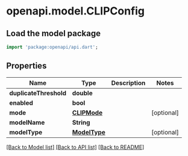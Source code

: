 # openapi.model.CLIPConfig

## Load the model package
```dart
import 'package:openapi/api.dart';
```

## Properties
Name | Type | Description | Notes
------------ | ------------- | ------------- | -------------
**duplicateThreshold** | **double** |  | 
**enabled** | **bool** |  | 
**mode** | [**CLIPMode**](CLIPMode.md) |  | [optional] 
**modelName** | **String** |  | 
**modelType** | [**ModelType**](ModelType.md) |  | [optional] 

[[Back to Model list]](../README.md#documentation-for-models) [[Back to API list]](../README.md#documentation-for-api-endpoints) [[Back to README]](../README.md)


